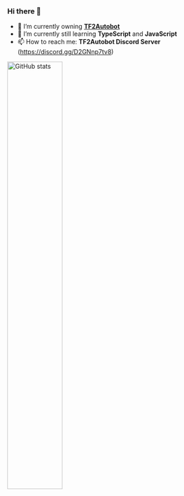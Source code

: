 ### Hi there 👋

<!--
**idinium96/idinium96** is a ✨ _special_ ✨ repository because its `README.md` (this file) appears on your GitHub profile.
-->
<!--
Here are some ideas to get you started:
-->
<!--
- 🔭 I’m currently working on ...
- 🌱 I’m currently learning ...
- 👯 I’m looking to collaborate on ...
- 🤔 I’m looking for help with ...
- 💬 Ask me about ...
- 📫 How to reach me: ...
- 😄 Pronouns: ...
- ⚡ Fun fact: ...
-->

- 🔭 I’m currently owning **[TF2Autobot](https://github.com/idinium96/tf2autobot)**
- 🌱 I’m currently still learning **TypeScript** and **JavaScript**
- 📫 How to reach me: **TF2Autobot Discord Server** (https://discord.gg/D2GNnp7tv8)

<p>
  <img align="center" src="https://github-readme-stats.vercel.app/api?username=idinium96&show_icons=true&count_private=true" alt="GitHub stats" width="50%" />
</p>

<!--
<img align="left" src="https://github-readme-stats.vercel.app/api/top-langs/?username=idinium96&layout=compact&langs_count=6" alt="Most used languages" />
-->
